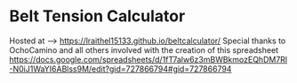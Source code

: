 # Belt Tension Calculator
Hosted at --> https://lraithel15133.github.io/beltcalculator/
Special thanks to OchoCamino and all others involved with the creation of this spreadsheet https://docs.google.com/spreadsheets/d/1fT7alw6z3mBWBkmozEQhDM7Rl-N0iJ1WaYI6ABlss9M/edit?gid=727866794#gid=727866794
